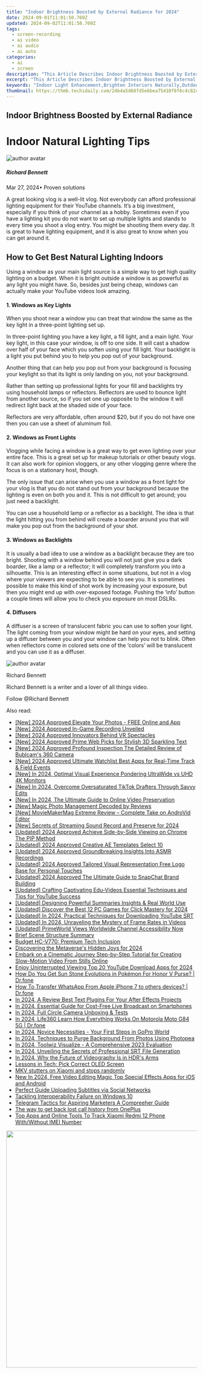 ```yaml
---
title: "Indoor Brightness Boosted by External Radiance for 2024"
date: 2024-09-01T11:01:50.760Z
updated: 2024-09-02T11:01:50.760Z
tags: 
  - screen-recording
  - ai video
  - ai audio
  - ai auto
categories: 
  - ai
  - screen
description: "This Article Describes Indoor Brightness Boosted by External Radiance for 2024"
excerpt: "This Article Describes Indoor Brightness Boosted by External Radiance for 2024"
keywords: "Indoor Light Enhancement,Brighten Interiors Naturally,Outdoor Radiant Effect,Enhanced Indoor Brilliance,Sunlight's Role in Living Spaces,Natural Glow for Homes,External Radiance Impact"
thumbnail: https://thmb.techidaily.com/24b4a5d68fd5e6bea75410f8f6c4c82cdd5bcbea33115cb8218e3e0a99c10ef2.jpg
---
```


## Indoor Brightness Boosted by External Radiance

# Indoor Natural Lighting Tips

![author avatar](https://images.wondershare.com/filmora/article-images/richard-bennett.jpg)

##### Richard Bennett

 Mar 27, 2024• Proven solutions

 A great looking vlog is a well-lit vlog. Not everybody can afford professional lighting equipment for their YouTube channels. It’s a big investment, especially if you think of your channel as a hobby. Sometimes even if you have a lighting kit you do not want to set up multiple lights and stands to every time you shoot a vlog entry. You might be shooting them every day. It is great to have lighting equipment, and it is also great to know when you can get around it.

## How to Get Best Natural Lighting Indoors

 Using a window as your main light source is a simple way to get high quality lighting on a budget. When it is bright outside a window is as powerful as any light you might have. So, besides just being cheap, windows can actually make your YouTube videos look amazing.

#### 1\. Windows as Key Lights

 When you shoot near a window you can treat that window the same as the key light in a three-point lighting set up.

 In three-point lighting you have a key light, a fill light, and a main light. Your key light, in this case your window, is off to one side. It will cast a shadow over half of your face which you soften using your fill light. Your backlight is a light you put behind you to help you pop out of your background.

 Another thing that can help you pop out from your background is focusing your keylight so that its light is only landing on you, not your background.

 Rather than setting up professional lights for your fill and backlights try using household lamps or reflectors. Reflectors are used to bounce light from another source, so if you set one up opposite to the window it will redirect light back at the shaded side of your face.

 Reflectors are very affordable, often around $20, but if you do not have one then you can use a sheet of aluminum foil.

#### 2\. Windows as Front Lights

 Vlogging while facing a window is a great way to get even lighting over your entire face. This is a great set up for makeup tutorials or other beauty vlogs. It can also work for opinion vloggers, or any other vlogging genre where the focus is on a stationary host, though.

 The only issue that can arise when you use a window as a front light for your vlog is that you do not stand out from your background because the lighting is even on both you and it. This is not difficult to get around; you just need a backlight.

 You can use a household lamp or a reflector as a backlight. The idea is that the light hitting you from behind will create a boarder around you that will make you pop out from the background of your shot.

#### 3\. Windows as Backlights

 It is usually a bad idea to use a window as a backlight because they are too bright. Shooting with a window behind you will not just give you a dark boarder, like a lamp or a reflector; it will completely transform you into a silhouette. This is an interesting effect in some situations, but not in a vlog where your viewers are expecting to be able to see you. It is sometimes possible to make this kind of shot work by increasing your exposure, but then you might end up with over-exposed footage. Pushing the ‘info’ button a couple times will allow you to check you exposure on most DSLRs.

#### 4\. Diffusers

 A diffuser is a screen of translucent fabric you can use to soften your light. The light coming from your window might be hard on your eyes, and setting up a diffuser between you and your window can help you not to blink. Often when reflectors come in colored sets one of the ‘colors’ will be translucent and you can use it as a diffuser.

![author avatar](https://images.wondershare.com/filmora/article-images/richard-bennett.jpg)

Richard Bennett

Richard Bennett is a writer and a lover of all things video.

Follow @Richard Bennett


<ins class="adsbygoogle"
     style="display:block"
     data-ad-format="autorelaxed"
     data-ad-client="ca-pub-7571918770474297"
     data-ad-slot="1223367746"></ins>



<ins class="adsbygoogle"
     style="display:block"
     data-ad-client="ca-pub-7571918770474297"
     data-ad-slot="8358498916"
     data-ad-format="auto"
     data-full-width-responsive="true"></ins>


<span class="atpl-alsoreadstyle">Also read:</span>
<div><ul>
<li><a href="https://fox-info.techidaily.com/new-2024-approved-elevate-your-photos-free-online-and-app/"><u>[New] 2024 Approved  Elevate Your Photos - FREE Online and App</u></a></li>
<li><a href="https://desktop-recording.techidaily.com/new-2024-approved-in-game-recording-unveiled/"><u>[New] 2024 Approved  In-Game Recording Unveiled</u></a></li>
<li><a href="https://fox-cloud.techidaily.com/new-2024-approved-innovators-behind-vr-spectacles/"><u>[New] 2024 Approved  Innovators Behind VR Spectacles</u></a></li>
<li><a href="https://fox-cloud.techidaily.com/new-2024-approved-prime-web-picks-for-stylish-3d-sparkling-text/"><u>[New] 2024 Approved  Prime Web Picks for Stylish 3D Sparkling Text</u></a></li>
<li><a href="https://fox-cloud.techidaily.com/new-2024-approved-profound-inspection-the-detailed-review-of-bublcams-360-camera/"><u>[New] 2024 Approved  Profound Inspection  The Detailed Review of Bublcam's 360 Camera</u></a></li>
<li><a href="https://fox-cloud.techidaily.com/new-2024-approved-ultimate-watchlist-best-apps-for-real-time-track-and-field-events/"><u>[New] 2024 Approved  Ultimate Watchlist  Best Apps for Real-Time Track & Field Events</u></a></li>
<li><a href="https://fox-cloud.techidaily.com/new-in-2024-optimal-visual-experience-pondering-ultrawide-vs-uhd-4k-monitors/"><u>[New] In 2024, Optimal Visual Experience  Pondering UltraWide vs UHD 4K Monitors</u></a></li>
<li><a href="https://fox-cloud.techidaily.com/new-in-2024-overcome-oversaturated-tiktok-drafters-through-savvy-edits/"><u>[New] In 2024, Overcome Oversaturated TikTok Drafters Through Savvy Edits</u></a></li>
<li><a href="https://screen-capture.techidaily.com/new-in-2024-the-ultimate-guide-to-online-video-preservation/"><u>[New] In 2024, The Ultimate Guide to Online Video Preservation</u></a></li>
<li><a href="https://fox-cloud.techidaily.com/new-magic-photo-management-decoded-by-reviews/"><u>[New] Magic Photo Management Decoded by Reviews</u></a></li>
<li><a href="https://fox-cloud.techidaily.com/new-moviemakermag-extreme-review-complete-take-on-androvid-editor/"><u>[New] MovieMakerMag Extreme Review – Complete Take on AndroVid Editor</u></a></li>
<li><a href="https://screen-mirroring-recording.techidaily.com/new-secrets-of-streaming-sound-record-and-preserve-for-2024/"><u>[New] Secrets of Streaming Sound  Record and Preserve for 2024</u></a></li>
<li><a href="https://fox-cloud.techidaily.com/updated-2024-approved-achieve-side-by-side-viewing-on-chrome-the-pip-method/"><u>[Updated] 2024 Approved  Achieve Side-by-Side Viewing on Chrome  The PIP Method</u></a></li>
<li><a href="https://fox-cloud.techidaily.com/updated-2024-approved-creative-ae-templates-select-10/"><u>[Updated] 2024 Approved  Creative AE Templates  Select 10</u></a></li>
<li><a href="https://eaxpv-info.techidaily.com/updated-2024-approved-groundbreaking-insights-into-asmr-recordings/"><u>[Updated] 2024 Approved  Groundbreaking Insights Into ASMR Recordings</u></a></li>
<li><a href="https://fox-cloud.techidaily.com/updated-2024-approved-tailored-visual-representation-free-logo-base-for-personal-touches/"><u>[Updated] 2024 Approved  Tailored Visual Representation  Free Logo Base for Personal Touches</u></a></li>
<li><a href="https://snapchat-videos.techidaily.com/updated-2024-approved-the-ultimate-guide-to-snapchat-brand-building/"><u>[Updated] 2024 Approved  The Ultimate Guide to SnapChat Brand Building</u></a></li>
<li><a href="https://youtube-webster.techidaily.com/ed-crafting-captivating-edu-videos-essential-techniques-and-tips-for-youtube-success/"><u>[Updated] Crafting Captivating Edu-Videos  Essential Techniques and Tips for YouTube Success</u></a></li>
<li><a href="https://fox-cloud.techidaily.com/updated-designing-powerful-summaries-insights-and-real-world-use/"><u>[Updated] Designing Powerful Summaries  Insights & Real World Use</u></a></li>
<li><a href="https://desktop-recording.techidaily.com/updated-discover-the-best-12-pc-games-for-click-mastery-for-2024/"><u>[Updated] Discover the Best 12 PC Games for Click Mastery for 2024</u></a></li>
<li><a href="https://fox-cloud.techidaily.com/updated-in-2024-practical-techniques-for-downloading-youtube-srt/"><u>[Updated] In 2024, Practical Techniques for Downloading YouTube SRT</u></a></li>
<li><a href="https://video-screen-grab.techidaily.com/updated-in-2024-unraveling-the-mystery-of-frame-rates-in-videos/"><u>[Updated] In 2024, Unraveling the Mystery of Frame Rates in Videos</u></a></li>
<li><a href="https://fox-cloud.techidaily.com/updated-primeworld-views-worldwide-channel-accessibility-now/"><u>[Updated] PrimeWorld Views  Worldwide Channel Accessibility Now</u></a></li>
<li><a href="https://fox-cloud.techidaily.com/brief-scene-structure-summary/"><u>Brief Scene Structure Summary</u></a></li>
<li><a href="https://buynow-help.techidaily.com/budget-hc-v770-premium-tech-inclusion/"><u>Budget HC-V770: Premium Tech Inclusion</u></a></li>
<li><a href="https://fox-cloud.techidaily.com/discovering-the-metaverses-hidden-joys-for-2024/"><u>Discovering the Metaverse's Hidden Joys for 2024</u></a></li>
<li><a href="https://extra-information.techidaily.com/embark-on-a-cinematic-journey-step-by-step-tutorial-for-creating-slow-motion-video-from-stills-online/"><u>Embark on a Cinematic Journey  Step-by-Step Tutorial for Creating Slow-Motion Video From Stills Online</u></a></li>
<li><a href="https://youtube-web.techidaily.com/-uninterrupted-viewing-top-20-youtube-download-apps-for-2024/"><u>Enjoy Uninterrupted Viewing  Top 20 YouTube Download Apps for 2024</u></a></li>
<li><a href="https://pokemon-go-android.techidaily.com/how-do-you-get-sun-stone-evolutions-in-pokemon-for-honor-v-purse-drfone-by-drfone-virtual-android/"><u>How Do You Get Sun Stone Evolutions in Pokémon For Honor V Purse? | Dr.fone</u></a></li>
<li><a href="https://techidaily.com/how-to-transfer-whatsapp-from-apple-iphone-7-to-others-devices-drfone-by-drfone-transfer-whatsapp-from-ios-transfer-whatsapp-from-ios/"><u>How To Transfer WhatsApp From Apple iPhone 7 to others devices? | Dr.fone</u></a></li>
<li><a href="https://fox-cloud.techidaily.com/in-2024-a-review-best-text-plugins-for-your-after-effects-projects/"><u>In 2024, A Review  Best Text Plugins For Your After Effects Projects</u></a></li>
<li><a href="https://fox-cloud.techidaily.com/in-2024-essential-guide-for-cost-free-live-broadcast-on-smartphones/"><u>In 2024, Essential Guide for Cost-Free Live Broadcast on Smartphones</u></a></li>
<li><a href="https://some-techniques.techidaily.com/in-2024-full-circle-camera-unboxing-and-tests/"><u>In 2024, Full Circle Camera Unboxing & Tests</u></a></li>
<li><a href="https://phone-solutions.techidaily.com/in-2024-life360-learn-how-everything-works-on-motorola-moto-g84-5g-drfone-by-drfone-virtual-android/"><u>In 2024, Life360 Learn How Everything Works On Motorola Moto G84 5G | Dr.fone</u></a></li>
<li><a href="https://fox-cloud.techidaily.com/in-2024-novice-necessities-your-first-steps-in-gopro-world/"><u>In 2024, Novice Necessities - Your First Steps in GoPro World</u></a></li>
<li><a href="https://fox-cloud.techidaily.com/in-2024-techniques-to-purge-background-from-photos-using-photopea/"><u>In 2024, Techniques to Purge Background From Photos Using Photopea</u></a></li>
<li><a href="https://fox-cloud.techidaily.com/in-2024-toolwiz-visualize-a-comprehensive-2023-evaluation/"><u>In 2024, Toolwiz Visualize - A Comprehensive 2023 Evaluation</u></a></li>
<li><a href="https://fox-cloud.techidaily.com/in-2024-unveiling-the-secrets-of-professional-srt-file-generation/"><u>In 2024, Unveiling the Secrets of Professional SRT File Generation</u></a></li>
<li><a href="https://fox-cloud.techidaily.com/in-2024-why-the-future-of-videography-is-in-hdrs-arms/"><u>In 2024, Why the Future of Videography Is in HDR's Arms</u></a></li>
<li><a href="https://games-able.techidaily.com/lessons-in-tech-pick-correct-oled-screen/"><u>Lessons in Tech: Pick Correct OLED Screen</u></a></li>
<li><a href="https://review-topics.techidaily.com/mkv-stutters-on-xiaomi-and-stops-randomly-by-aiseesoft-video-converter-play-mkv-on-android/"><u>MKV stutters on Xiaomi  and stops randomly</u></a></li>
<li><a href="https://video-creation-software.techidaily.com/new-in-2024-free-video-editing-magic-top-special-effects-apps-for-ios-and-android/"><u>New In 2024, Free Video Editing Magic Top Special Effects Apps for iOS and Android</u></a></li>
<li><a href="https://fox-cloud.techidaily.com/perfect-guide-uploading-subtitles-via-social-networks/"><u>Perfect Guide  Uploading Subtitles via Social Networks</u></a></li>
<li><a href="https://graphic-issues.techidaily.com/tackling-interoperability-failure-on-windows-10/"><u>Tackling Interoperability Failure on Windows 10</u></a></li>
<li><a href="https://fox-cloud.techidaily.com/telegram-tactics-for-aspiring-marketers-a-compreeher-guide/"><u>Telegram Tactics for Aspiring Marketers  A Compreeher Guide</u></a></li>
<li><a href="https://techidaily.com/the-way-to-get-back-lost-call-history-from-oneplus-by-fonelab-android-recover-call-logs/"><u>The way to get back lost call history from OnePlus</u></a></li>
<li><a href="https://unlock-android.techidaily.com/top-apps-and-online-tools-to-track-xiaomi-redmi-12-phone-withwithout-imei-number-by-drfone-android/"><u>Top Apps and Online Tools To Track Xiaomi Redmi 12 Phone With/Without IMEI Number</u></a></li>
</ul></div>

<!-- affiliate ads begin -->
<a href="https://electronicx.pxf.io/c/5597632/1872496/14483" target="_top" id="1872496"><img src="//a.impactradius-go.com/display-ad/14483-1872496" border="0" alt="" width="750" height="625"/></a><img height="0" width="0" src="https://imp.pxf.io/i/5597632/1872496/14483" style="position:absolute;visibility:hidden;" border="0" />
<!-- affiliate ads end -->